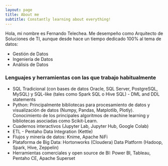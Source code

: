 ```yaml
---
layout: page
title: About me
subtitle: Constantly learning about everything!
---
```


Hola, mi nombre es Fernando Telechea. Me desempeño como Arquitecto de Soluciones de TI, aunque desde hace un tiempo dedicado 100% al tema de datos:

- Gestión de Datos
- Ingeniería de Datos
- Análisis de Datos


### Lenguajes y herramientas con las que trabajo habitualmente

- SQL Tradicional (con bases de datos Oracle, SQL Server, PostgreSQL, MySQL) y SQL-like (tales como Spark SQL o Hive SQL) - DML and DDL statements
- Python: Principalmente bibliotecas para procesamiento de datos y visualización de datos (Numpy, Pandas, Matplotlib, Plotly). Conocimiento de los principales algoritmos de machine learning y bibliotecas asociadas como Scikit-Learn.
- Cuadernos interactivos (Jupyter Lab, Jupyter Hub, Google Colab)
- ETL - Pentaho Data Integration (Kettle)
- Flujos y minería de datos: Knime, Apache NiFi
- Plataforma de Big Data: Hortonworks (Cloudera) Data Platform (Hadoop, Spark, Hive, Zeppelin)
- Herramientas comerciales y open source de BI: Power BI, Tableau, Pentaho CE, Apache Superset


